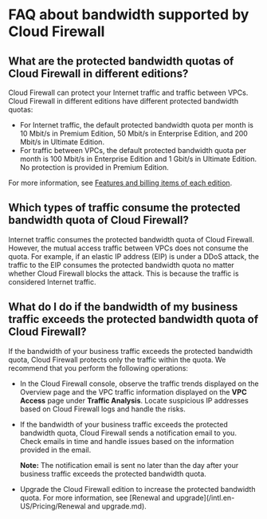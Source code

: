 # FAQ about bandwidth supported by Cloud Firewall

## What are the protected bandwidth quotas of Cloud Firewall in different editions?

Cloud Firewall can protect your Internet traffic and traffic between VPCs. Cloud Firewall in different editions have different protected bandwidth quotas:

-   For Internet traffic, the default protected bandwidth quota per month is 10 Mbit/s in Premium Edition, 50 Mbit/s in Enterprise Edition, and 200 Mbit/s in Ultimate Edition.
-   For traffic between VPCs, the default protected bandwidth quota per month is 100 Mbit/s in Enterprise Edition and 1 Gbit/s in Ultimate Edition. No protection is provided in Premium Edition.

For more information, see [Features and billing items of each edition](/intl.en-US/Pricing/Billing.md).

## Which types of traffic consume the protected bandwidth quota of Cloud Firewall?

Internet traffic consumes the protected bandwidth quota of Cloud Firewall. However, the mutual access traffic between VPCs does not consume the quota. For example, if an elastic IP address \(EIP\) is under a DDoS attack, the traffic to the EIP consumes the protected bandwidth quota no matter whether Cloud Firewall blocks the attack. This is because the traffic is considered Internet traffic.

## What do I do if the bandwidth of my business traffic exceeds the protected bandwidth quota of Cloud Firewall?

If the bandwidth of your business traffic exceeds the protected bandwidth quota, Cloud Firewall protects only the traffic within the quota. We recommend that you perform the following operations:

-   In the Cloud Firewall console, observe the traffic trends displayed on the Overview page and the VPC traffic information displayed on the **VPC Access** page under **Traffic Analysis**. Locate suspicious IP addresses based on Cloud Firewall logs and handle the risks.
-   If the bandwidth of your business traffic exceeds the protected bandwidth quota, Cloud Firewall sends a notification email to you. Check emails in time and handle issues based on the information provided in the email.

    **Note:** The notification email is sent no later than the day after your business traffic exceeds the protected bandwidth quota.

-   Upgrade the Cloud Firewall edition to increase the protected bandwidth quota. For more information, see [Renewal and upgrade](/intl.en-US/Pricing/Renewal and upgrade.md).

